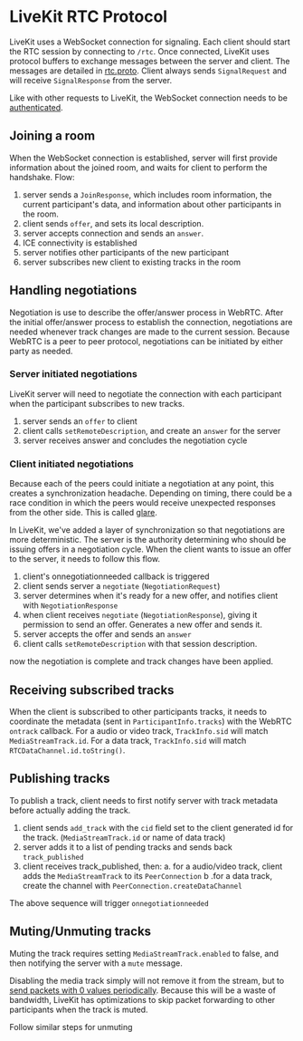 # LiveKit RTC Protocol

LiveKit uses a WebSocket connection for signaling. Each client should start the RTC session by connecting to `/rtc`. Once connected, LiveKit uses protocol buffers to exchange messages between the server and client. The messages are detailed in [rtc.proto](../proto/rtc.proto). Client always sends `SignalRequest` and will receive `SignalResponse` from the server.

Like with other requests to LiveKit, the WebSocket connection needs to be [authenticated](authentication.md).

## Joining a room

When the WebSocket connection is established, server will first provide information about the joined room, and waits for client to perform the handshake. Flow:

1. server sends a `JoinResponse`, which includes room information, the current participant's data, and information about other participants in the room.
2. client sends `offer`, and sets its local description.
3. server accepts connection and sends an `answer`.
4. ICE connectivity is established
5. server notifies other participants of the new participant
6. server subscribes new client to existing tracks in the room

## Handling negotiations

Negotiation is use to describe the offer/answer process in WebRTC. After the initial offer/answer process to establish the connection, negotiations are needed whenever track changes are made to the current session. Because WebRTC is a peer to peer protocol, negotiations can be initiated by either party as needed.

### Server initiated negotiations

LiveKit server will need to negotiate the connection with each participant when the participant subscribes to new tracks.

1. server sends an `offer` to client
2. client calls `setRemoteDescription`, and create an `answer` for the server
3. server receives answer and concludes the negotiation cycle

### Client initiated negotiations

Because each of the peers could initiate a negotiation at any point, this creates a synchronization headache. Depending on timing, there could be a race condition in which the peers would receive unexpected responses from the other side. This is called [glare](https://tools.ietf.org/agenda/82/slides/rtcweb-10.pdf).

In LiveKit, we've added a layer of synchronization so that negotiations are more deterministic. The server is the authority determining who should be issuing offers in a negotiation cycle. When the client wants to issue an offer to the server, it needs to follow this flow.

1. client's onnegotiationneeded callback is triggered
2. client sends server a `negotiate` (`NegotiationRequest`)
3. server determines when it's ready for a new offer, and notifies client with `NegotiationResponse`
4. when client receives `negotiate` (`NegotiationResponse`), giving it permission to send an offer. Generates a new offer and sends it.
5. server accepts the offer and sends an `answer`
6. client calls `setRemoteDescription` with that session description.

now the negotiation is complete and track changes have been applied.

## Receiving subscribed tracks

When the client is subscribed to other participants tracks, it needs to coordinate the metadata (sent in `ParticipantInfo.tracks`) with the WebRTC `ontrack` callback. For a audio or video track, `TrackInfo.sid` will match `MediaStreamTrack.id`. For a data track, `TrackInfo.sid` will match `RTCDataChannel.id.toString()`.

## Publishing tracks

To publish a track, client needs to first notify server with track metadata before actually adding the track.

1. client sends `add_track` with the `cid` field set to the client generated id for the track. (`MediaStreamTrack.id` or name of data track)
2. server adds it to a list of pending tracks and sends back `track_published`
3. client receives track_published, then:
   a. for a audio/video track, client adds the `MediaStreamTrack` to its `PeerConnection`
   b .for a data track, create the channel with `PeerConnection.createDataChannel`

The above sequence will trigger `onnegotiationneeded`

## Muting/Unmuting tracks

Muting the track requires setting `MediaStreamTrack.enabled` to false, and then notifying the server with a `mute` message.

Disabling the media track simply will not remove it from the stream, but to [send packets with 0 values periodically](https://developer.mozilla.org/en-US/docs/Web/API/MediaStreamTrack/enabled). Because this will be a waste of bandwidth, LiveKit has optimizations to skip packet forwarding to other participants when the track is muted.

Follow similar steps for unmuting
